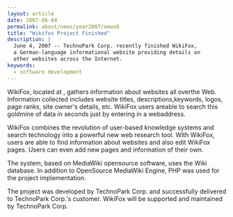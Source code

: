 ```yaml
---
layout: article
date: 2007-06-04
permalink: about/news/year2007/news6
title: "Wikifox Project Finished"
description: |
  June 4, 2007 -- TechnoPark Corp. recently finished WikiFox,
  a German-language informational website providing details on
  other websites across the Internet.
keywords:
  - software development
---
```


WikiFox, located at , gathers information about websites all overthe Web. Information collected 
includes website titles, descriptions,keywords, logos, page ranks, site owner's details, etc. 
WikiFox users areable to search this goldmine of data in seconds just by entering in a webaddress.

WikiFox combines the revolution of user-based knowledge systems and search technology into a 
powerful new web research tool. With WikiFox, users are able to find information about websites and 
also edit WikiFox pages. Users can even add new pages and information of their own.

The system, based on MediaWiki opensource software, uses the Wiki database. In addition to 
OpenSource MediaWiki Engine, PHP was used for the project implementation.

The project was developed by TechnoPark Corp. and successfully delivered to TechnoPark Corp.'s 
customer. WikiFox will be supported and maintained by TechnoPark Corp.
